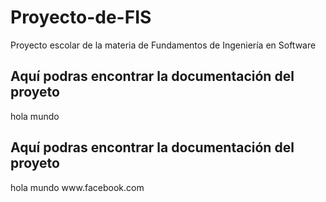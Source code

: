# Proyecto-de-FIS
Proyecto escolar de la materia de Fundamentos de Ingeniería en Software 

<h2>Aquí podras encontrar la documentación del proyeto</h2>
<p>hola mundo</p>
<h2>Aquí podras encontrar la documentación del proyeto</h2>
<p>hola mundo <a>www.facebook.com</a></p>
